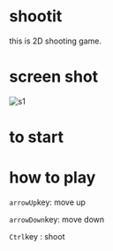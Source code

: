 # shootit
this is 2D shooting game.

# screen shot
![s1](https://user-images.githubusercontent.com/46859244/105860718-3abc1200-6031-11eb-87b0-9f46435d7e76.png)

# to start


# how to play
`arrowUp`key: move up

`arrowDown`key: move down

`Ctrl`key : shoot




